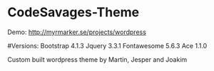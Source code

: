# CodeSavages-Theme

Demo: http://myrmarker.se/projects/wordpress

#Versions:
Bootstrap   4.1.3
Jquery      3.3.1
Fontawesome 5.6.3
Ace         1.1.0

Custom built wordpress theme by Martin, Jesper and Joakim
